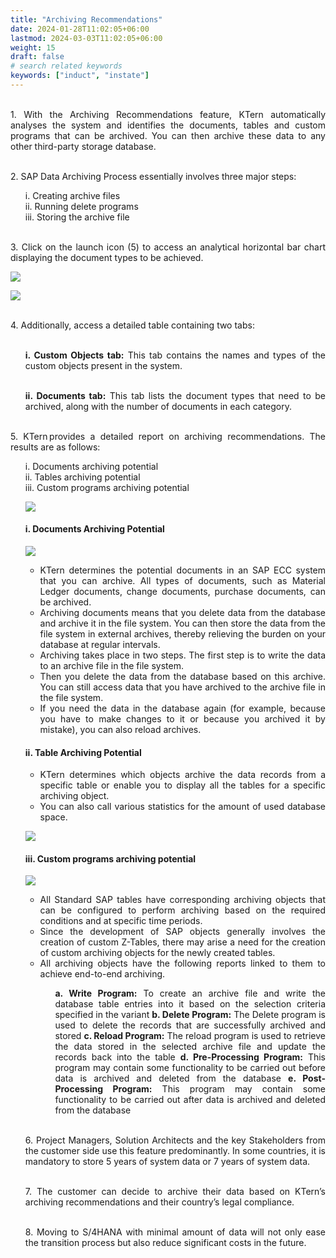 ```yaml
---
title: "Archiving Recommendations"
date: 2024-01-28T11:02:05+06:00
lastmod: 2024-03-03T11:02:05+06:00
weight: 15
draft: false
# search related keywords
keywords: ["induct", "instate"]
---
```

<div style='text-align: justify;'>

</br>1. With the Archiving Recommendations feature, KTern automatically analyses the system and identifies the documents, tables and custom programs that can be archived. You can then archive these data to any other third-party storage database.

</br>2. SAP Data Archiving Process essentially involves three major steps:
<ul>
i. Creating archive files
</br>ii. Running delete programs
</br>iii. Storing the archive file
</ul>

</br>3. Click on the launch icon (5) to access an analytical horizontal bar chart displaying the document types to be achieved. 

![](https://storage.googleapis.com/ktern-public-files/product-documentation/Digital%20Maps/54_launch_archiving_recommendations_landscape_assessment_digital_maps.png)
 
![](https://storage.googleapis.com/ktern-public-files/product-documentation/Digital%20Maps/55_archiving_recommendations_landscape_assessment_digital_maps.png)


</br>4. Additionally, access a detailed table containing two tabs:
<ul>

</br>**i. Custom Objects tab:** This tab contains the names and types of the custom objects present in the system.

</br>**ii. Documents tab:** This tab lists the document types that need to be archived, along with the number of documents in each category.
</ul>

</br>5. KTern provides a detailed report on archiving recommendations. The results are as follows:
<ul>
i. Documents archiving potential
</br>ii. Tables archiving potential
</br>iii. Custom programs archiving potential

![](https://storage.googleapis.com/ktern-docs-files/landscape-5.png)

#### i. Documents Archiving Potential

![](https://storage.googleapis.com/ktern-public-files/product-documentation/Digital%20Maps/57_documents_archiving_recommendations_landscape_assessment_digital_maps.png)

<ul>
<li> KTern determines the potential documents in an SAP ECC system that you can archive. All types of documents, such as Material Ledger documents, change documents, purchase documents, can be archived. 
</li>
<li>Archiving documents means that you delete data from the database and archive it in the file system. You can then store the data from the file system in external archives, thereby relieving the burden on your database at regular intervals.
</li>
<li>
Archiving takes place in two steps. The first step is to write the data to an archive file in the file system. 
</li>
<li>
Then you delete the data from the database based on this archive. You can still access data that you have archived to the archive file in the file system. 
</li>
<li>
If you need the data in the database again (for example, because you have to make changes to it or because you archived it by mistake), you can also reload archives.
</li>
</ul>

#### ii. Table Archiving Potential
<ul>
<li>KTern determines which objects archive the data records from a specific table or enable you to display all the tables for a specific archiving object. 
</li>
<li>
You can also call various statistics for the amount of used database space.
</li>
</ul>

![](https://storage.googleapis.com/ktern-docs-files/landscape-6.png)

#### iii. Custom programs archiving potential
 
![](https://storage.googleapis.com/ktern-public-files/product-documentation/Digital%20Maps/56_custom_objects_archiving_recommendations_landscape_assessment_digital_maps.png)

<ul>
<li>
All Standard SAP tables have corresponding archiving objects that can be configured to perform archiving based on the required conditions and at specific time periods. 
</li>
<li>
Since the development of SAP objects generally involves the creation of custom Z-Tables, there may arise a need for the creation of custom archiving objects for the newly created tables.
</li>
<li>
All archiving objects have the following reports linked to them to achieve end-to-end archiving.
<ul>

**a. Write Program:** To create an archive file and write the database table entries into it based on the selection criteria specified in the variant
**b. Delete Program:** The Delete program is used to delete the records that are successfully archived and stored
**c. Reload Program:** The reload program is used to retrieve the data stored in the selected archive file and update the records back into the table
**d. Pre-Processing Program:** This program may contain some functionality to be carried out before data is archived and deleted from the database
**e. Post-Processing Program:** This program may contain some functionality to be carried out after data is archived and deleted from the database
</ul>
</li>
</ul>

</br>6. Project Managers, Solution Architects and the key Stakeholders from the customer side use this feature predominantly. In some countries, it is mandatory to store 5 years of system data or 7 years of system data. 

</br>7. The customer can decide to archive their data based on KTern’s archiving recommendations and their country’s legal compliance.

</br>8. Moving to S/4HANA with minimal amount of data will not only ease the transition process but also reduce significant costs in the future.

</div>